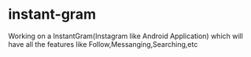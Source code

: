# instant-gram
Working on a InstantGram(Instagram like Android Application) which will have all the features like Follow,Messanging,Searching,etc
